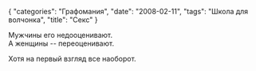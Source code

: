 {
   "categories": "Графомания",
   "date": "2008-02-11",
   "tags": "Школа для волчонка",
   "title": "Секс"
}

Мужчины его недооценивают.  
А женщины -- переоценивают.

Хотя на первый взгляд все наоборот.
